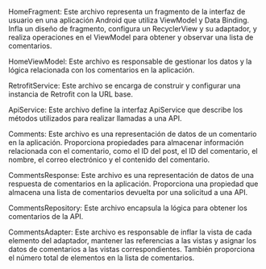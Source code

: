 HomeFragment: 
Este archivo representa un fragmento de la interfaz de usuario en una aplicación Android que utiliza ViewModel y Data Binding. Infla un diseño de fragmento, configura un RecyclerView y su adaptador, y realiza operaciones en el ViewModel para obtener y observar una lista de comentarios.


HomeViewModel: 
Este archivo es responsable de gestionar los datos y la lógica relacionada con los comentarios en la aplicación.


RetrofitService: 
Este archivo se encarga de construir y configurar una instancia de Retrofit con la URL base.


ApiService: 
Este archivo define la interfaz ApiService que describe los métodos utilizados para realizar llamadas a una API. 


Comments: 
Este archivo es una representación de datos de un comentario en la aplicación. Proporciona propiedades para almacenar información relacionada con el comentario, como el ID del post, el ID del comentario, el nombre, el correo electrónico y el contenido del comentario.


CommentsResponse: 
Este archivo es una representación de datos de una respuesta de comentarios en la aplicación. Proporciona una propiedad que almacena una lista de comentarios devuelta por una solicitud a una API.


CommentsRepository: 
Este archivo encapsula la lógica para obtener los comentarios de la API.


CommentsAdapter: 
Este archivo es responsable de inflar la vista de cada elemento del adaptador, mantener las referencias a las vistas y asignar los datos de comentarios a las vistas correspondientes. También proporciona el número total de elementos en la lista de comentarios.
